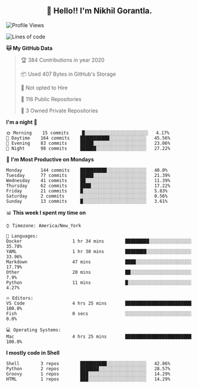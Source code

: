 <h2 align="center">👋 Hello!! I'm Nikhil Gorantla.</h2>

<!--START_SECTION:waka-->
![Profile Views](http://img.shields.io/badge/Profile%20Views-21-blue)

![Lines of code](https://img.shields.io/badge/From%20Hello%20World%20I've%20written-7.6%20million%20Lines%20of%20code-blue)

**🐱 My GitHub Data** 

> 🏆 384 Contributions in year 2020
 > 
> 📦 Used 407 Bytes in GitHub's Storage 
 > 
> 🚫 Not opted to Hire
 > 
> 📜 116 Public Repositories 
 > 
> 🔑 3 Owned Private Repositories 

**I'm a night 🦉** 

```text
🌞 Morning    15 commits     █░░░░░░░░░░░░░░░░░░░░░░░░   4.17% 
🌆 Daytime    164 commits    ███████████░░░░░░░░░░░░░░   45.56% 
🌃 Evening    83 commits     █████░░░░░░░░░░░░░░░░░░░░   23.06% 
🌙 Night      98 commits     ██████░░░░░░░░░░░░░░░░░░░   27.22%

```
📅 **I'm Most Productive on Mondays** 

```text
Monday       144 commits    ██████████░░░░░░░░░░░░░░░   40.0% 
Tuesday      77 commits     █████░░░░░░░░░░░░░░░░░░░░   21.39% 
Wednesday    41 commits     ██░░░░░░░░░░░░░░░░░░░░░░░   11.39% 
Thursday     62 commits     ████░░░░░░░░░░░░░░░░░░░░░   17.22% 
Friday       21 commits     █░░░░░░░░░░░░░░░░░░░░░░░░   5.83% 
Saturday     2 commits      ░░░░░░░░░░░░░░░░░░░░░░░░░   0.56% 
Sunday       13 commits     █░░░░░░░░░░░░░░░░░░░░░░░░   3.61%

```


📊 **This week I spent my time on** 

```text
⌚︎ Timezone: America/New_York

💬 Languages: 
Docker                   1 hr 34 mins        █████████░░░░░░░░░░░░░░░░   35.78% 
YAML                     1 hr 30 mins        ████████░░░░░░░░░░░░░░░░░   33.96% 
Markdown                 47 mins             ████░░░░░░░░░░░░░░░░░░░░░   17.79% 
Other                    20 mins             ██░░░░░░░░░░░░░░░░░░░░░░░   7.9% 
Python                   11 mins             █░░░░░░░░░░░░░░░░░░░░░░░░   4.27%

🔥 Editors: 
VS Code                  4 hrs 25 mins       █████████████████████████   100.0% 
Fish                     0 secs              ░░░░░░░░░░░░░░░░░░░░░░░░░   0.0%

💻 Operating Systems: 
Mac                      4 hrs 25 mins       █████████████████████████   100.0%

```

**I mostly code in Shell** 

```text
Shell        3 repos        ██████████░░░░░░░░░░░░░░░   42.86% 
Python       2 repos        ███████░░░░░░░░░░░░░░░░░░   28.57% 
Groovy       1 repos        ███░░░░░░░░░░░░░░░░░░░░░░   14.29% 
HTML         1 repos        ███░░░░░░░░░░░░░░░░░░░░░░   14.29%

```



<!--END_SECTION:waka-->
